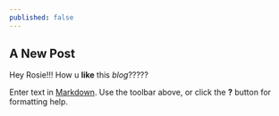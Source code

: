 ```yaml
---
published: false
---
```




## A New Post
Hey Rosie!!! How u **like** this _blog_?????


Enter text in [Markdown](http://daringfireball.net/projects/markdown/). Use the toolbar above, or click the **?** button for formatting help.
